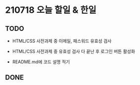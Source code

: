 # 210718 오늘 할일 & 한일

## TODO
- HTML/CSS 사전과제 중 이메일, 패스워드 유효성 검사

- HTML/CSS 사전과제 중 유효성 검사 다 끝난 후 로그인 버튼 활성화

- README.md에 코드 설명 적기

## DONE

